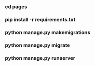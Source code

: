 ### cd pages
### pip install -r requirements.txt
### python manage.py makemigrations
### python manage.py migrate
### python manage.py runserver
